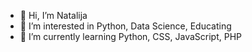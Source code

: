 - 👋 Hi, I’m Natalija
- 👀 I’m interested in Python, Data Science, Educating
- 🌱 I’m currently learning Python, CSS, JavaScript, PHP 
